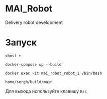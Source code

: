 # MAI_Robot
Delivery robot development

# Запуск

`xhost +`

`docker-compose up --build`

`docker exec -it mai_robot_robot_1 /bin/bash`

`home/sergh/build/main`

Для выхода используйте клавишу `Esc`

